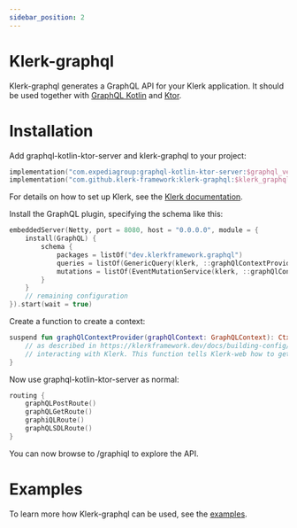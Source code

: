 ```yaml
---
sidebar_position: 2
---
```


# Klerk-graphql

Klerk-graphql generates a GraphQL API for your Klerk application.
It should be used together with [GraphQL Kotlin](https://opensource.expediagroup.com/graphql-kotlin/docs/server/graphql-server/) and [Ktor](https://ktor.io).

# Installation

Add graphql-kotlin-ktor-server and klerk-graphql to your project:

```kotlin
implementation("com.expediagroup:graphql-kotlin-ktor-server:$graphql_version")
implementation("com.github.klerk-framework:klerk-graphql:$klerk_graphql_version")
```

For details on how to set up Klerk, see the [Klerk documentation](/docs/intro).

Install the GraphQL plugin, specifying the schema like this:
```kotlin
embeddedServer(Netty, port = 8080, host = "0.0.0.0", module = {
    install(GraphQL) {
        schema {
            packages = listOf("dev.klerkframework.graphql")
            queries = listOf(GenericQuery(klerk, ::graphQlContextProvider))
            mutations = listOf(EventMutationService(klerk, ::graphQlContextProvider))
        }
    }
    // remaining configuration
}).start(wait = true)
```

Create a function to create a context:
```kotlin
suspend fun graphQlContextProvider(graphQlContext: GraphQLContext): Ctx {
    // as described in https://klerkframework.dev/docs/building-config/context a Context is always required when 
    // interacting with Klerk. This function tells Klerk-web how to get this Context.  
}
```

Now use graphql-kotlin-ktor-server as normal:
```kotlin
routing {
    graphQLPostRoute()
    graphQLGetRoute()
    graphiQLRoute()
    graphQLSDLRoute()
}
```

You can now browse to /graphiql to explore the API.

# Examples
To learn more how Klerk-graphql can be used, see the [examples](https://github.com/search?q=org%3Aklerk-framework+example&type=repositories). 